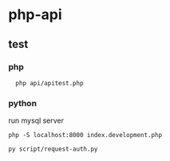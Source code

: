 # php-api

## test

### php

```
  php api/apitest.php
```

### python

run mysql server

```
php -S localhost:8000 index.development.php
```

```
py script/request-auth.py
```

